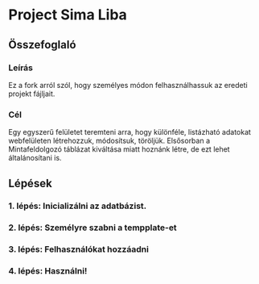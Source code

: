 # Project Sima Liba
## Összefoglaló
### Leírás
Ez a fork arról szól, hogy személyes módon felhasználhassuk az eredeti projekt fájljait.

### Cél
Egy egyszerű felületet teremteni arra, hogy különféle, listázható adatokat webfelületen létrehozzuk, módosítsuk, töröljük.
Elsősorban a Mintafeldolgozó táblázat kiváltása miatt hoznánk létre, de ezt lehet általánosítani is.

## Lépések
### 1. lépés: Inicializálni az adatbázist.


### 2. lépés: Személyre szabni a tempplate-et


### 3. lépés: Felhasználókat hozzáadni


### 4. lépés: Használni!


